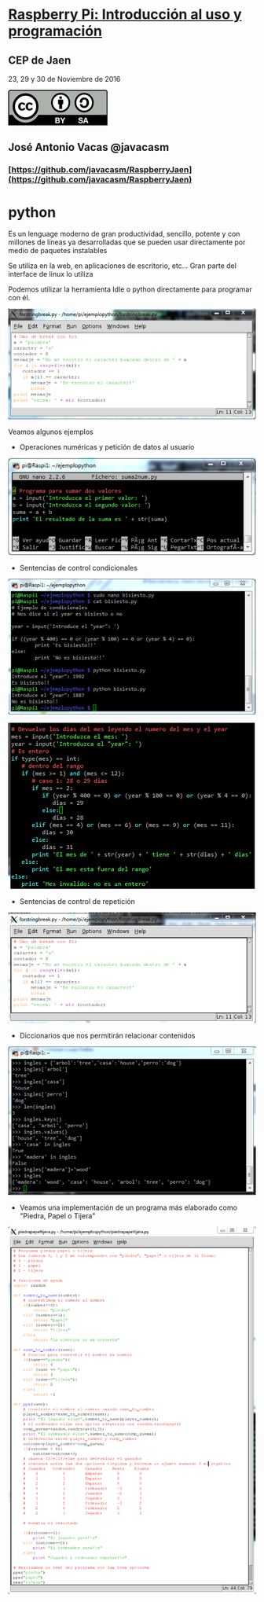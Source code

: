 # [Raspberry Pi: Introducción al uso y programación](http://www.juntadeandalucia.es/educacion/portals/web/cep-jaen/index.php/es-ES/formacion/convocatorias/771-abierto-plazo-de-inscripcion-a-la-actividad-raspberry-pi-introduccion-al-uso-y-programacion-162319ge102)

## CEP de Jaen

23, 29 y 30 de Noviembre de 2016

![CC](./images/Licencia_CC.png)
## José Antonio Vacas  @javacasm

### [https://github.com/javacasm/RaspberryJaen](https://github.com/javacasm/RaspberryJaen)

# python


Es un lenguage moderno de gran productividad, sencillo, potente y con millones de líneas ya desarrolladas que se pueden usar directamente por medio de paquetes instalables

Se utiliza en la web, en aplicaciones de escritorio, etc... Gran parte del interface de linux lo utiliza


Podemos utilizar la herramienta Idle o python directamente para programar con él.

![Herramienta idle](./images/idle.png)

Veamos algunos ejemplos

* Operaciones numéricas y petición de datos al usuario

![Suma](./images/suma.png)

* Sentencias de control condicionales

![¿es bisiesto el año?](./images/bisiesto.png)

![Días del mes](./images/diasMes.png)

* Sentencias de control de repetición

![Buscando caracteres](./images/buscaCaracter.png)

* Diccionarios que nos permitirán relacionar contenidos

![Usando Diccionarios](./images/diccionarios.png)

* Veamos una implementación de un programa más elaborado como "Piedra, Papel o Tijera"

![Ejemplo de piedra, papel o tijera](./images/PPT.png)
